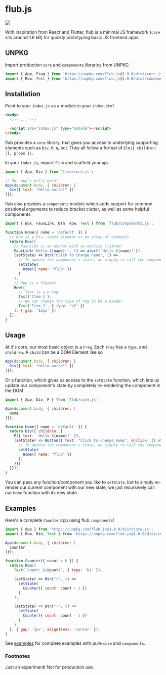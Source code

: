 # flub.js
<img src="https://i.giphy.com/media/G918yAdtAeaqs/giphy.gif" />


With inspiration from React and Flutter, flub is a minimal JS framework (`core` sits around 1.6 kB) for quickly prototyping basic JS frontend apps.

## UNPKG

Import production `core` and `components` libraries from UNPKG

```js
import { App, Frag } from 'https://unpkg.com/flub.js@1.0.0/dist/core.js';
import { Row, Text } from 'https://unpkg.com/flub.js@1.0.0/dist/components.js';
```

## Installation

Point to your `index.js` as a module in your `index.html`

```html
<body>
  <!-- ... -->

  <script src="index.js" type="module"></script>
</body>
```

flub provides a `core` library, that gives you access to underlying supporting elements such as `Div`, `P`, `A`, ect. They all follow a format of `Elm({ children: [], props })`.

In your `index.js`, import `flub` and scaffold your `app`

```js
import { App, Div } from 'flub/core.js';

// Our App's entry point
App(document.body, { children: [
  Div({ text: "Hello world!" })
]});
```

flub also provides a `components` module which adds support for common positional arguments to reduce bracket clutter, as well as some helpful components

```js
import { Box, FauxLink, Btn, Row, Text } from 'flub/components.js';

function Home({ name = 'default' }) {
  // Box is a Div, takes element or an array of elements
  return Box([
    // FaxuLink is an anchor with an onclick listener
    FauxLink(`Hello ${name}!`, () => alert(`Hello ${name}!`)),
    (setState) => Btn("Click to change name", () =>
      // To update the component's state, we simply re-call the component
      setState(
        Home({ name: "flub" })
      )
    ),
    // Row is a flexbox
    Row([
      // Text is a p tag
      Text('Item 1'),
      // We can change the type of tag to be a header
      Text('Item 2', { type: 'h2' })
    ], { gap: '12px' })
  ]);
}
```

## Usage

At it's core, our most basic object is a `Frag`. Each `Frag` has a `type`, and `children`. A `child` can be a DOM Element like so

```js
App(document.body, { children: [
  Div({ text: "Hello world!" })
]});
```

Or a function, which gives us access to the `setState` function, which lets us update our component's state by completely re-rendering the component in the DOM

```js
import { App, Div, P } from 'flub/core.js';

App(document.body, { children: [
  Home
]});

function Home({ name = 'default' }) {
  return Div({ children: [
    P({ text: `Hello ${name}!` }),
    (setState) => Button({ text: "Click to change name", onclick: () => {
      // To update the component's state, we simply re-call the component
      setState(
        Home({ name: "flub" })
      );
    }})
  ]});
}
```

You can pass any function/component you like to `setState`, but to simply re-render our current component with our new state, we just recursively call our `Home` function with its new state.

## Examples

Here's a complete `Counter` app using flub `components`!

```js
import { App } from 'https://unpkg.com/flub.js@1.0.0/dist/core.js';
import { Row, Btn, Text } from 'https://unpkg.com/flub.js@1.0.0/dist/components.js';

App(document.body, { children: [
  Counter
]});

function Counter({ count = 0 }) {
  return Row([
    Text(`Count: ${count}`, { type: 'h1' }),

    (setState) => Btn("+", () =>
      setState(
        Counter({ count: count + 1 })
      )
    ),

    (setState) => Btn("-", () =>
      setState(
        Counter({ count: count - 1 })
      )
    )
  ], { gap: '2px', alignItems: 'center' });
}
```

See [examples](https://github.com/lkuich/flub.js/blob/master/example) for complete examples with pure `core` and `components`.

### Footnotes

Just an experiment! Not for production use.
